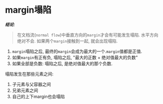 # margin塌陷

***结论***:

>在文档流(`normal flow`)中垂直方向的`margin`才会有可能发生塌陷. 水平方向绝对不会.
>如果两个`margin`接触到一起, 就会出现塌陷.

1. `margin`塌陷之后, 最终的`margin`会成为最大的一个.`margin`值都是正值.
2. 如果`margin`有正有负, 塌陷之后, "最大的正数 + 绝对值最大的负数"
3. 如果全部是负数: 塌陷之后, 是绝对值最大的那个负数.

塌陷发生在那些元素之间:

1. 子元素与父容器之间
2. 兄弟元素之间
3. 自己的上下margin也会塌陷
